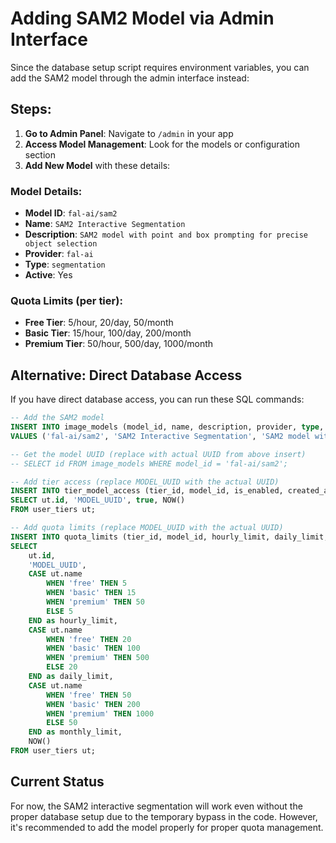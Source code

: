 # Adding SAM2 Model via Admin Interface

Since the database setup script requires environment variables, you can add the SAM2 model through the admin interface instead:

## Steps:

1. **Go to Admin Panel**: Navigate to `/admin` in your app
2. **Access Model Management**: Look for the models or configuration section
3. **Add New Model** with these details:

### Model Details:
- **Model ID**: `fal-ai/sam2`
- **Name**: `SAM2 Interactive Segmentation`
- **Description**: `SAM2 model with point and box prompting for precise object selection`
- **Provider**: `fal-ai`
- **Type**: `segmentation`
- **Active**: Yes

### Quota Limits (per tier):
- **Free Tier**: 5/hour, 20/day, 50/month
- **Basic Tier**: 15/hour, 100/day, 200/month  
- **Premium Tier**: 50/hour, 500/day, 1000/month

## Alternative: Direct Database Access

If you have direct database access, you can run these SQL commands:

```sql
-- Add the SAM2 model
INSERT INTO image_models (model_id, name, description, provider, type, is_active, created_at, updated_at)
VALUES ('fal-ai/sam2', 'SAM2 Interactive Segmentation', 'SAM2 model with point and box prompting for precise object selection', 'fal-ai', 'segmentation', true, NOW(), NOW());

-- Get the model UUID (replace with actual UUID from above insert)
-- SELECT id FROM image_models WHERE model_id = 'fal-ai/sam2';

-- Add tier access (replace MODEL_UUID with the actual UUID)
INSERT INTO tier_model_access (tier_id, model_id, is_enabled, created_at)
SELECT ut.id, 'MODEL_UUID', true, NOW()
FROM user_tiers ut;

-- Add quota limits (replace MODEL_UUID with the actual UUID)
INSERT INTO quota_limits (tier_id, model_id, hourly_limit, daily_limit, monthly_limit, created_at)
SELECT 
    ut.id, 
    'MODEL_UUID',
    CASE ut.name 
        WHEN 'free' THEN 5
        WHEN 'basic' THEN 15
        WHEN 'premium' THEN 50
        ELSE 5
    END as hourly_limit,
    CASE ut.name 
        WHEN 'free' THEN 20
        WHEN 'basic' THEN 100
        WHEN 'premium' THEN 500
        ELSE 20
    END as daily_limit,
    CASE ut.name 
        WHEN 'free' THEN 50
        WHEN 'basic' THEN 200
        WHEN 'premium' THEN 1000
        ELSE 50
    END as monthly_limit,
    NOW()
FROM user_tiers ut;
```

## Current Status

For now, the SAM2 interactive segmentation will work even without the proper database setup due to the temporary bypass in the code. However, it's recommended to add the model properly for proper quota management. 